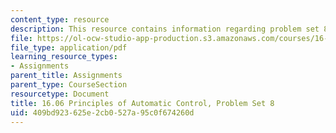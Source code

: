 ```yaml
---
content_type: resource
description: This resource contains information regarding problem set 8.
file: https://ol-ocw-studio-app-production.s3.amazonaws.com/courses/16-06-principles-of-automatic-control-fall-2012/409bd923625e2cb0527a95c0f674260d_MIT16_06F12_ProblemsSet_8.pdf
file_type: application/pdf
learning_resource_types:
- Assignments
parent_title: Assignments
parent_type: CourseSection
resourcetype: Document
title: 16.06 Principles of Automatic Control, Problem Set 8
uid: 409bd923-625e-2cb0-527a-95c0f674260d
---
```

